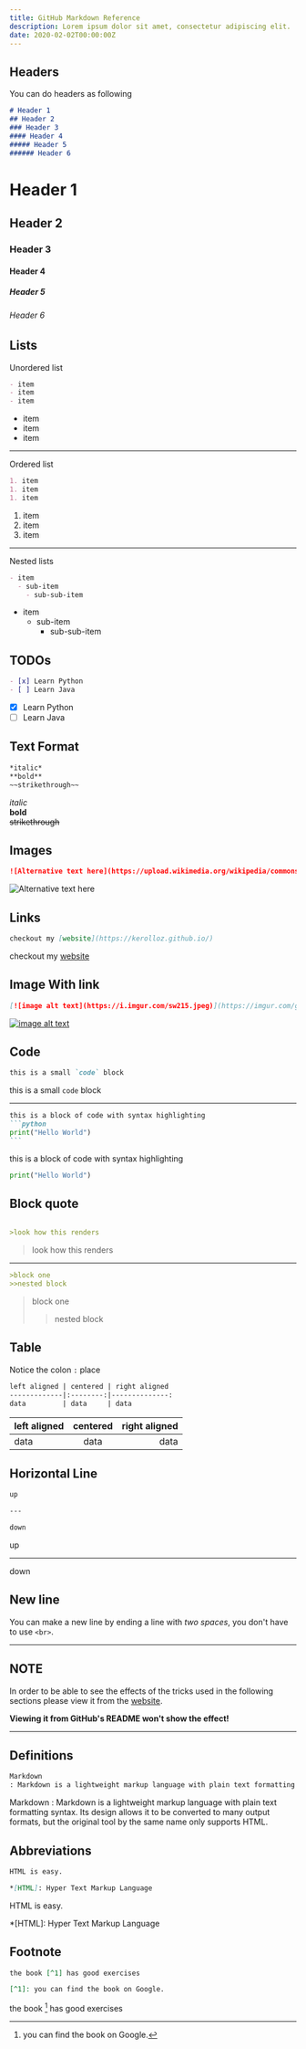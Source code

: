 ```yaml
---
title: GitHub Markdown Reference
description: Lorem ipsum dolor sit amet, consectetur adipiscing elit.
date: 2020-02-02T00:00:00Z
---
```

## Headers

You can do headers as following

```markdown
# Header 1
## Header 2
### Header 3
#### Header 4
##### Header 5
###### Header 6
```

# Header 1
## Header 2
### Header 3
#### Header 4
##### Header 5
###### Header 6

## Lists

Unordered list

```markdown
- item
- item
- item
```

- item
- item
- item

---

Ordered list

```markdown
1. item
1. item
1. item
```

1. item
1. item
1. item

---

Nested lists

```markdown
- item
  - sub-item
    - sub-sub-item
```

- item
    - sub-item
        - sub-sub-item

## TODOs

```markdown
- [x] Learn Python
- [ ] Learn Java
```

- [x] Learn Python
- [ ] Learn Java

## Text Format

```markdown
*italic*
**bold**
~~strikethrough~~
```

*italic*  
**bold**  
~~strikethrough~~

## Images

```markdown
![Alternative text here](https://upload.wikimedia.org/wikipedia/commons/thumb/4/48/Markdown-mark.svg/1280px-Markdown-mark.svg.png)
```
![Alternative text here](https://upload.wikimedia.org/wikipedia/commons/thumb/4/48/Markdown-mark.svg/1280px-Markdown-mark.svg.png)

## Links

```markdown
checkout my [website](https://kerolloz.github.io/)
```
checkout my [website](https://kerolloz.github.io/)

## Image With link

```markdown
[![image alt text](https://i.imgur.com/sw215.jpeg)](https://imgur.com/gallery/sw215)
```

[![image alt text](https://i.imgur.com/sw215.jpeg)](https://imgur.com/gallery/sw215)


## Code

```markdown
this is a small `code` block
```
this is a small `code` block

----

~~~~markdown
this is a block of code with syntax highlighting 
```python
print("Hello World")
```
~~~~

this is a block of code with syntax highlighting
```python
print("Hello World")
```

## Block quote

```markdown

>look how this renders

```
>look how this renders

---

```markdown
>block one
>>nested block

```

>block one
>>nested block

## Table

Notice the colon `:` place

```markdown
left aligned | centered | right aligned
-------------|:--------:|--------------:
data         | data     | data
```

left aligned | centered | right aligned
-------------|:--------:|--------------:
data         | data     | data

## Horizontal Line

```markdown
up

---

down
```

up

---

down

## New line

You can make a new line by ending a line with *two spaces*, you don't have to use `<br>`.

---

## NOTE

In order to be able to see the effects of the tricks used in the following sections
please view it from the [website](//kerolloz.github.io/markdown#definitions).

**Viewing it from GitHub's README won't show the effect!**

---

## Definitions

```markdown
Markdown
: Markdown is a lightweight markup language with plain text formatting syntax. Its design allows it to be converted to many output formats, but the original tool by the same name only supports HTML.
```

Markdown
: Markdown is a lightweight markup language with plain text formatting syntax. Its design allows it to be converted to many output formats, but the original tool by the same name only supports HTML.

## Abbreviations

```markdown
HTML is easy.

*[HTML]: Hyper Text Markup Language
```

HTML is easy.

*[HTML]: Hyper Text Markup Language

*<!-- a comment -->*

## Footnote

```markdown
the book [^1] has good exercises

[^1]: you can find the book on Google.

```

the book [^1] has good exercises

[^1]: you can find the book on Google.
